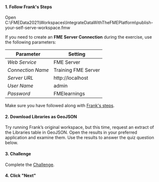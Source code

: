 <head><base target="_blank"> </head>

#### 1. Follow Frank's Steps
Open C:\FMEData2021\Workspaces\IntegrateDataWithTheFMEPlatform\publish-your-self-serve-workspace.fmw

If you need to create an **FME Server Connection** during the exercise, use the following parameters:  

| Parameter | Setting |
| -- | -- |
*Web Service* | FME Server
*Connection Name* | Training FME Server
*Server URL* | http://localhost
*User Name*| admin
*Password* | FMElearnings

Make sure you have followed along with [Frank's steps](https://safe.my.trailhead.com/content/safe/modules/automate-workflows/run-a-workspace-on-the-web).

#### 2. Download Libraries as GeoJSON
Try running Frank’s original workspace, but this time, request an extract of the Libraries table in GeoJSON. Open the results in your preferred application and examine them. Use the results to answer the quiz question below.

#### 3. Challenge
Complete the [Challenge](https://safe.my.trailhead.com/content/safe/modules/automate-workflows/run-a-workspace-on-the-web#challenge).

#### 4. Click "Next"
